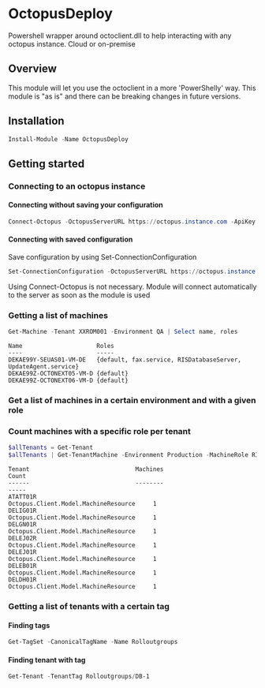 # OctopusDeploy

Powershell wrapper around octoclient.dll to help  interacting with any octopus instance. Cloud or on-premise

## Overview

This module will let you use the octoclient in a more 'PowerShelly' way. This module is "as is" and there can be breaking changes in future versions.

## Installation

```powershell
Install-Module -Name OctopusDeploy
```

## Getting started

### Connecting to an octopus instance

#### Connecting without saving your configuration

```powershell
Connect-Octopus -OctopusServerURL https://octopus.instance.com -ApiKey $env:OctoApiKey
```

#### Connecting with saved configuration

Save configuration by using Set-ConnectionConfiguration

```powershell
Set-ConnectionConfiguration -OctopusServerURL https://octopus.instance.com -ApiKey ("API-XXXXXXXXXXXXXX" | ConvertTo-SecureString -AsPlainText -Force)
```

Using Connect-Octopus is not necessary. Module will connect automatically to the server as soon as the module is used

### Getting a list of machines

```powershell
Get-Machine -Tenant XXROM001 -Environment QA | Select name, roles
```
```
Name                     Roles
----                     -----
DEKAE99Y-SEUAS01-VM-DE   {default, fax.service, RISDatabaseServer, UpdateAgent.service}
DEKAE99Z-OCTONEXT05-VM-D {default}
DEKAE99Z-OCTONEXT06-VM-D {default}

```
### Get a list of machines in a certain environment and with a given role



### Count machines with a specific role per tenant

```powershell
$allTenants = Get-Tenant
$allTenants | Get-TenantMachine -Environment Production -MachineRole RISDatabaseServer | Sort-Object count -Descending
```
```
Tenant                              Machines                             Count
------                              --------                             -----
ATATT01R                            Octopus.Client.Model.MachineResource     1
DELIG01R                            Octopus.Client.Model.MachineResource     1
DELGN01R                            Octopus.Client.Model.MachineResource     1
DELEJ02R                            Octopus.Client.Model.MachineResource     1
DELEJ01R                            Octopus.Client.Model.MachineResource     1
DELEB01R                            Octopus.Client.Model.MachineResource     1
DELDH01R                            Octopus.Client.Model.MachineResource     1
```

### Getting a list of tenants with a certain tag

#### Finding tags

```powershell
Get-TagSet -CanonicalTagName -Name Rolloutgroups
```

#### Finding tenant with tag

```powershell
Get-Tenant -TenantTag Rolloutgroups/DB-1
```


